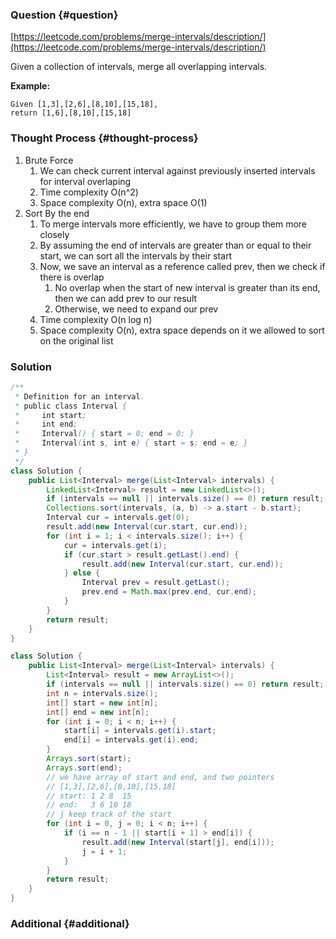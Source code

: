 ### Question {#question}

[https://leetcode.com/problems/merge-intervals/description/](https://leetcode.com/problems/merge-intervals/description/)

Given a collection of intervals, merge all overlapping intervals.

**Example:**

```
Given [1,3],[2,6],[8,10],[15,18],
return [1,6],[8,10],[15,18]
```

### Thought Process {#thought-process}

1. Brute Force
   1. We can check current interval against previously inserted intervals for interval overlaping
   2. Time complexity O\(n^2\)
   3. Space complexity O\(n\), extra space O\(1\)
2. Sort By the end
   1. To merge intervals more efficiently, we have to group them more closely
   2. By assuming the end of intervals are greater than or equal to their start, we can sort all the intervals by their start
   3. Now, we save an interval as a reference called prev, then we check if there is overlap
      1. No overlap when the start of new interval is greater than its end, then we can add prev to our result
      2. Otherwise, we need to expand our prev
   4. Time complexity O\(n log n\)
   5. Space complexity O\(n\), extra space depends on it we allowed to sort on the original list

### Solution

```java
/**
 * Definition for an interval.
 * public class Interval {
 *     int start;
 *     int end;
 *     Interval() { start = 0; end = 0; }
 *     Interval(int s, int e) { start = s; end = e; }
 * }
 */
class Solution {
    public List<Interval> merge(List<Interval> intervals) {
        LinkedList<Interval> result = new LinkedList<>();
        if (intervals == null || intervals.size() == 0) return result;
        Collections.sort(intervals, (a, b) -> a.start - b.start);
        Interval cur = intervals.get(0);
        result.add(new Interval(cur.start, cur.end));
        for (int i = 1; i < intervals.size(); i++) {
            cur = intervals.get(i);
            if (cur.start > result.getLast().end) {
                result.add(new Interval(cur.start, cur.end));
            } else {
                Interval prev = result.getLast();
                prev.end = Math.max(prev.end, cur.end);
            }
        }
        return result;
    }
}
```

```java
class Solution {
    public List<Interval> merge(List<Interval> intervals) {
        List<Interval> result = new ArrayList<>();
        if (intervals == null || intervals.size() == 0) return result;
        int n = intervals.size();
        int[] start = new int[n];
        int[] end = new int[n];
        for (int i = 0; i < n; i++) {
            start[i] = intervals.get(i).start;
            end[i] = intervals.get(i).end;
        }
        Arrays.sort(start);
        Arrays.sort(end);
        // we have array of start and end, and two pointers
        // [1,3],[2,6],[8,10],[15,18]
        // start: 1 2 8  15
        // end:   3 6 10 18
        // j keep track of the start
        for (int i = 0, j = 0; i < n; i++) {
            if (i == n - 1 || start[i + 1] > end[i]) {
                result.add(new Interval(start[j], end[i]));
                j = i + 1;
            }
        }
        return result;
    }
}
```

### Additional {#additional}



